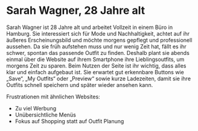 # Sarah Wagner, 28 Jahre alt
Sarah Wagner ist 28 Jahre alt und arbeitet Vollzeit in einem Büro in Hamburg. Sie interessiert sich für Mode und Nachhaltigkeit, achtet auf ihr äußeres Erscheinungsbild und möchte morgens gepflegt und professionell aussehen. Da sie früh aufstehen muss und nur wenig Zeit hat, fällt es ihr schwer, spontan das passende Outfit zu finden. Deshalb plant sie abends einmal über die Website auf ihrem Smartphone ihre Lieblingsoutfits, um morgens Zeit zu sparen. Beim Nutzen der Seite ist ihr wichtig, dass alles klar und einfach aufgebaut ist. Sie erwartet gut erkennbare Buttons wie „Save“, „My Outfits“ oder „Preview“ sowie kurze Ladezeiten, damit sie ihre Outfits schnell speichern und später wieder ansehen kann.

Frustrationen mit ähnlichen Websites:
* Zu viel Werbung
* Unübersichtliche Menüs
* Fokus auf Shopping statt auf Outfit Planung
